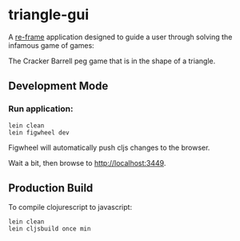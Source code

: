 # triangle-gui

A [re-frame](https://github.com/Day8/re-frame) application designed to guide a user through solving the infamous game of games:

The Cracker Barrell peg game that is in the shape of a triangle.

## Development Mode

### Run application:

```
lein clean
lein figwheel dev
```

Figwheel will automatically push cljs changes to the browser.

Wait a bit, then browse to [http://localhost:3449](http://localhost:3449).

## Production Build


To compile clojurescript to javascript:

```
lein clean
lein cljsbuild once min
```
